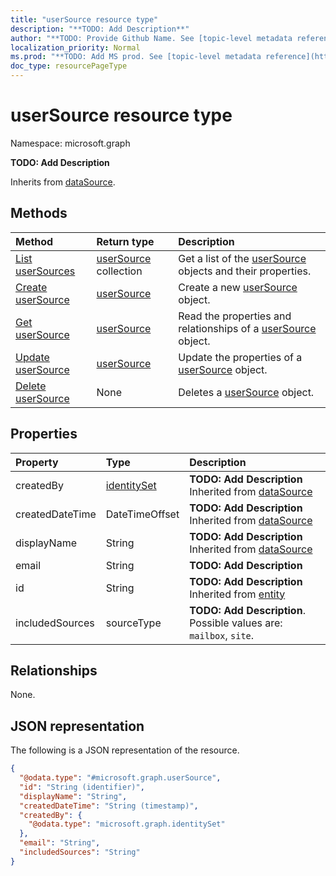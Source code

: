 ```yaml
---
title: "userSource resource type"
description: "**TODO: Add Description**"
author: "**TODO: Provide Github Name. See [topic-level metadata reference](https://msgo.azurewebsites.net/add/document/guidelines/metadata.html#topic-level-metadata)**"
localization_priority: Normal
ms.prod: "**TODO: Add MS prod. See [topic-level metadata reference](https://msgo.azurewebsites.net/add/document/guidelines/metadata.html#topic-level-metadata)**"
doc_type: resourcePageType
---
```


# userSource resource type

Namespace: microsoft.graph

**TODO: Add Description**


Inherits from [dataSource](../resources/datasource.md).

## Methods
|Method|Return type|Description|
|:---|:---|:---|
|[List userSources](../api/usersource-list.md)|[userSource](../resources/usersource.md) collection|Get a list of the [userSource](../resources/usersource.md) objects and their properties.|
|[Create userSource](../api/usersource-create.md)|[userSource](../resources/usersource.md)|Create a new [userSource](../resources/usersource.md) object.|
|[Get userSource](../api/usersource-get.md)|[userSource](../resources/usersource.md)|Read the properties and relationships of a [userSource](../resources/usersource.md) object.|
|[Update userSource](../api/usersource-update.md)|[userSource](../resources/usersource.md)|Update the properties of a [userSource](../resources/usersource.md) object.|
|[Delete userSource](../api/usersource-delete.md)|None|Deletes a [userSource](../resources/usersource.md) object.|

## Properties
|Property|Type|Description|
|:---|:---|:---|
|createdBy|[identitySet](../resources/identityset.md)|**TODO: Add Description** Inherited from [dataSource](../resources/datasource.md)|
|createdDateTime|DateTimeOffset|**TODO: Add Description** Inherited from [dataSource](../resources/datasource.md)|
|displayName|String|**TODO: Add Description** Inherited from [dataSource](../resources/datasource.md)|
|email|String|**TODO: Add Description**|
|id|String|**TODO: Add Description** Inherited from [entity](../resources/entity.md)|
|includedSources|sourceType|**TODO: Add Description**. Possible values are: `mailbox`, `site`.|

## Relationships
None.

## JSON representation
The following is a JSON representation of the resource.
<!-- {
  "blockType": "resource",
  "keyProperty": "id",
  "@odata.type": "microsoft.graph.userSource",
  "baseType": "microsoft.compliance.ediscovery.contract.dataSource",
  "openType": false
}
-->
``` json
{
  "@odata.type": "#microsoft.graph.userSource",
  "id": "String (identifier)",
  "displayName": "String",
  "createdDateTime": "String (timestamp)",
  "createdBy": {
    "@odata.type": "microsoft.graph.identitySet"
  },
  "email": "String",
  "includedSources": "String"
}
```

